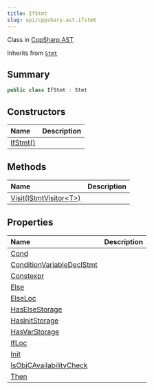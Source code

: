 ```yaml
---
title: IfStmt
slug: api/cppsharp.ast.ifstmt
---
```

Class in [CppSharp.AST](/api/cppsharp/ast)

Inherits from [`Stmt`](/api/cppsharp/ast/stmt)

## Summary



```csharp
public class IfStmt : Stmt
```

## Constructors

|Name|Description|
|:---|:---|
|[IfStmt\(\)](/api/cppsharp/ast/ifstmt//ctor)||

## Methods

|Name|Description|
|:---|:---|
|[Visit\(IStmtVisitor\<T\>\)](/api/cppsharp/ast/ifstmt/visit)||

## Properties

|Name|Description|
|:---|:---|
|[Cond](/api/cppsharp/ast/ifstmt/cond)||
|[ConditionVariableDeclStmt](/api/cppsharp/ast/ifstmt/conditionvariabledeclstmt)||
|[Constexpr](/api/cppsharp/ast/ifstmt/constexpr)||
|[Else](/api/cppsharp/ast/ifstmt/else)||
|[ElseLoc](/api/cppsharp/ast/ifstmt/elseloc)||
|[HasElseStorage](/api/cppsharp/ast/ifstmt/haselsestorage)||
|[HasInitStorage](/api/cppsharp/ast/ifstmt/hasinitstorage)||
|[HasVarStorage](/api/cppsharp/ast/ifstmt/hasvarstorage)||
|[IfLoc](/api/cppsharp/ast/ifstmt/ifloc)||
|[Init](/api/cppsharp/ast/ifstmt/init)||
|[IsObjCAvailabilityCheck](/api/cppsharp/ast/ifstmt/isobjcavailabilitycheck)||
|[Then](/api/cppsharp/ast/ifstmt/then)||

